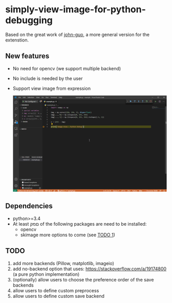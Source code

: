 # simply-view-image-for-python-debugging

Based on the great work of [john-guo](https://github.com/john-guo/simply-view-image-for-python-opencv-debugging), a more general version for the extenstion.

## New features

* No need for opencv (we support multiple backend)
* No include is needed by the user
* Support view image from expression
  
  ![Expression View](expression-example.gif)


## Dependencies

* python>=3.4
* At least םמק of the following packages are need to be installed:
  - opencv
  - skimage
  more options to come (see [TODO 1](#TODO))

## TODO
1. add more backends (Pillow, matplotlib, imageio)
1. add no-backend option that uses: https://stackoverflow.com/a/19174800 (a pure python implementation)
1. (optionally) allow users to choose the preference order of the save backends
1. allow users to define custom preprocess
1. allow users to define custom save backend
